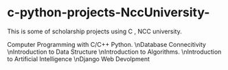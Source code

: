 # c-python-projects-NccUniversity-
This is some of scholarship projects using C , NCC university. 

Computer Programming with C/C++ Python.
\nDatabase Connecitivity
\nIntroduction to Data Structure
\nIntroduction to Algorithms.
\nIntroduction to Artificial Intelligence
\nDjango Web Devolpment

